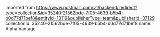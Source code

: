 imported from https://www.postman.com/v1/backend/redirect?type=collection&id=35240-21562bde-7f05-4639-b5b4-b0d77d71bef8&entityId=13119&publisherType=team&publisherId=37129
collectionId: 35240-21562bde-7f05-4639-b5b4-b0d77d71bef8
name: Alpha Vantage